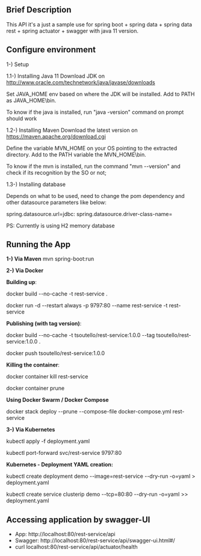 ## Brief Description

This API it's a just a sample use for spring boot + spring data + spring data rest + spring actuator + swagger with java 11 version.

## Configure environment
1-) Setup

1.1-) Installing Java 11
Download JDK on http://www.oracle.com/technetwork/java/javase/downloads

Set JAVA_HOME env based on where the JDK will be installed. Add to PATH as JAVA_HOME\bin. 

To know if the java is installed, run "java -version" command on prompt should work 

1.2-) Installing Maven
Download the latest version on https://maven.apache.org/download.cgi

Define the variable MVN_HOME on your OS pointing to the extracted directory. Add to the PATH variable the MVN_HOME\bin.

To know if the mvn is installed, run the command "mvn --version" and check if its recognition by the SO or not;

1.3-) Installing database

Depends on what to be used, need to change the pom dependency and other datasource parameters like below:

spring.datasource.url=jdbc:
spring.datasource.driver-class-name=

PS: Currently is using H2 memory database

## Running the App

**1-) Via Maven**
mvn spring-boot:run

**2-) Via Docker**

**Building up**:

docker build --no-cache -t rest-service .

docker run -d --restart always -p 9797:80 --name rest-service -t rest-service

**Publishing (with tag version)**:

docker build --no-cache -t tsoutello/rest-service:1.0.0 --tag tsoutello/rest-service:1.0.0 .

docker push tsoutello/rest-service:1.0.0

**Killing the container**:

docker container kill rest-service

docker container prune

**Using Docker Swarm / Docker Compose**

docker stack deploy --prune --compose-file docker-compose.yml rest-service

**3-) Via Kubernetes**

kubectl apply -f deployment.yaml

kubectl port-forward svc/rest-service 9797:80

**Kubernetes - Deployment YAML creation:**

kubectl create deployment demo --image=rest-service --dry-run -o=yaml > deployment.yaml 

kubectl create service clusterip demo --tcp=80:80 --dry-run -o=yaml >> deployment.yaml


## Accessing application by swagger-UI

- App: http://localhost:80/rest-service/api  
- Swagger: http://localhost:80/rest-service/api/swagger-ui.html#/
- curl localhost:80/rest-service/api/actuator/health